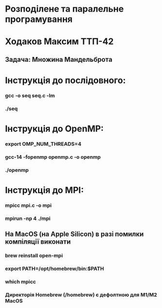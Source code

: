# Розподілене та паралельне програмування  
# Ходаков Максим ТТП-42  
## Задача: Множина Мандельброта

# Інструкція до послідовного:

### gcc -o seq seq.c -lm
### ./seq

# Інструкція до OpenMP:  

### export OMP_NUM_THREADS=4
### gcc-14 -fopenmp openmp.c -o openmp
### ./openmp  

# Інструкція до MPI:

### mpicc mpi.c -o mpi
### mpirun -np 4 ./mpi

## На MacOS (на Apple Silicon) в разі помилки компіляції виконати
### brew reinstall open-mpi
### export PATH=/opt/homebrew/bin:$PATH
### which mpicc    

### Директорія Homebrew (/homebrew) є дефолтною для M1/M2 MacOS

